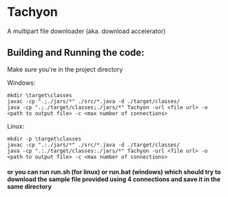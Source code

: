 # Tachyon
A multipart file downloader (aka. download accelerator)

## Building and Running the code:
Make sure you're in the project directory<br>

Windows:
```
mkdir \target\classes
javac -cp ".;./jars/*" ./src/*.java -d ./target/classes/
java -cp ".;./target/classes;./jars/*" Tachyon -url <file url> -o <path to output file> -c <max number of connections>
```

Linux:
```
mkdir -p \target\classes
javac -cp ".:./jars/*" ./src/*.java -d ./target/classes/
java -cp ".:./target/classes:./jars/*" Tachyon -url <file url> -o <path to output file> -c <max number of connections>
```

#### or you can run run.sh (for linux) or run.bat (windows) which should try to download the sample file provided using 4 connections and save it in the same directory


